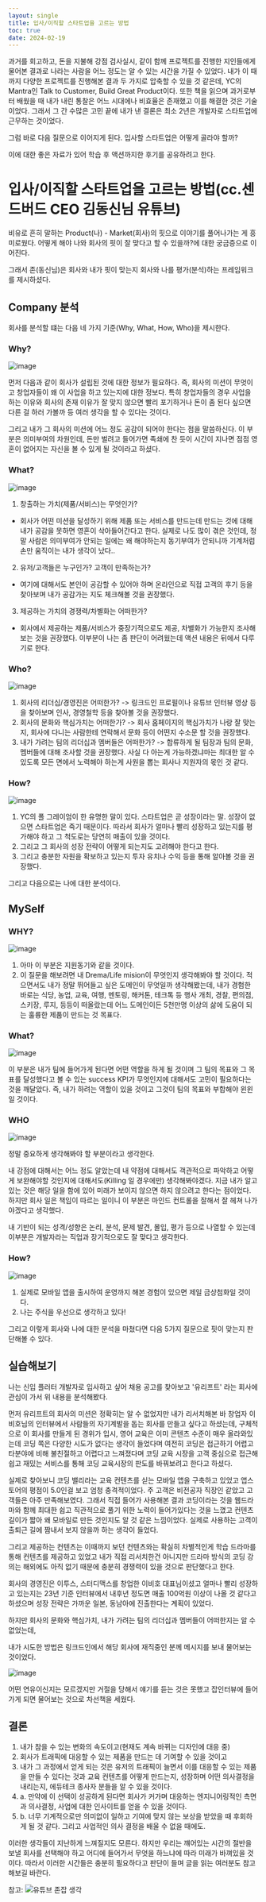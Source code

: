 ```yaml
---
layout: single
title: 입사/이직할 스타트업을 고르는 방법
toc: true
date: 2024-02-19
---
```


과거를 회고하고, 돈을 지불해 강점 검사실시, 같이 함께 프로젝트를 진행한 지인들에게 물어본 결과로 나라는 사람을 어느 정도는 알 수 있는 시간을 가질 수 있었다.
내가 이 때까지 다양한 프로젝트를 진행해본 결과 두 가지로 압축할 수 있을 것 같은데, YC의 Mantra인 Talk to Customer, Build Great Product이다. 
또한 책을 읽으며 과거로부터 배웠을 때 내가 내린 통찰은 어느 시대에나 비효율은 존재했고 이를 해결한 것은 기술이었다. 
그래서 그 간 수많은 고민 끝에 내가 낸 결론은 최소 2년은 개발자로 스타트업에 근무하는 것이었다. 

그럼 바로 다음 질문으로 이어지게 된다.
입사할 스타트업은 어떻게 골라야 할까? 

이에 대한 좋은 자료가 있어 학습 후 액션까지한 후기를 공유하려고 한다. 

# 입사/이직할 스타트업을 고르는 방법(cc.센드버드 CEO 김동신님 유튜브)

비유로 흔히 말하는 Product(나) - Market(회사)의 핏으로 이야기를 풀어나가는 게 흥미로웠다. 
어떻게 해야 나와 회사의 핏이 잘 맞다고 할 수 있을까?에 대한 궁금증으로 이어진다. 

그래서 존(동신님)은 회사와 내가 핏이 맞는지 회사와 나를 평가(분석)하는 프레임워크를 제시하셨다.

## Company 분석
회사를 분석할 떄는 다음 네 가지 기준(Why, What, How, Who)을 제시한다. 

### Why?

![image](https://github.com/changhwan77/changhwan77.github.io/assets/110464205/98d70425-daeb-4f6b-8164-46a9b5dbd4aa)

먼저 다음과 같이 회사가 설립된 것에 대한 정보가 필요하다. 즉, 회사의 미션이 무엇이고 창업자들이 왜 이 사업을 하고 있는지에 대한 정보다.
특히 창업자들의 경우 사업을 하는 이유와 회사의 존재 이유가 잘 맞지 않으면 빨리 포기하거나 돈이 좀 된다 싶으면 다른 걸 하러 가볼까 등 여러 생각을 할 수 있다는 것이다.

그리고 내가 그 회사의 미션에 어느 정도 공감이 되어야 한다는 점을 말씀하신다. 이 부분은 의미부여의 차원인데, 돈만 벌려고 들어가면 족쇄에 찬 듯이 시간이 지나면 점점 영혼이 없어지는 자신을 볼 수 있게 될 것이라고 하셨다.

### What?

![image](https://github.com/changhwan77/changhwan77.github.io/assets/110464205/44e0fcd0-fc7c-493a-98b2-ed34ef9b0207)

1. 창출하는 가치(제품/서비스)는 무엇인가?
- 회사가 어떤 미션을 달성하기 위해 제품 또는 서비스를 만드는데 만드는 것에 대해 내가 공감을 못하면 영혼이 삭아들어간다고 한다.
  실제로 나도 많이 겪은 것인데, 정말 사람은 의미부여가 안되는 일에는 왜 해야하는지 동기부여가 안되니까 기계처럼 손만 움직이는 내가 생각이 났다..

2. 유저/고객들은 누구인가? 고객이 만족하는가?
- 여기에 대해서도 본인이 공감할 수 있어야 하며 온라인으로 직접 고객의 후기 등을 찾아보며 내가 공감가는 지도 체크해볼 것을 권장했다.

3. 제공하는 가치의 경쟁력/차별화는 어떠한가?
- 회사에서 제공하는 제품/서비스가 중장기적으로도 제공, 차별화가 가능한지 조사해보는 것을 권장했다. 이부분이 나는 좀 판단이 어려웠는데 액션 내용은 뒤에서 다루기로 한다.

### Who?

![image](https://github.com/changhwan77/changhwan77.github.io/assets/110464205/811416eb-e80b-4167-bec4-3dc56c3ef0c8)

1. 회사의 리더십/경영진은 어떠한가? -> 링크드인 프로필이나 유튜브 인터뷰 영상 등을 찾아보며 인사, 경영철학 등을 찾아볼 것을 권장했다.
2. 회사의 문화와 핵심가치는 어떠한가? -> 회사 홈페이지의 핵심가치가 나랑 잘 맞는지, 회사에 다니는 사람한테 연락해서 문화 등이 어떤지 수소문 할 것을 권장했다.
3. 내가 가려는 팀의 리더십과 멤버들은 어떠한가? -> 합류하게 될 팀장과 팀의 문화, 멤버들에 대해 조사할 것을 권장했다. 사실 다 아는게 가능하겠냐마는 최대한 알 수 있도록 모든 면에서 노력해야 하는게 사원을 뽑는 회사나 지원자의 몫인 것 같다.

### How?

![image](https://github.com/changhwan77/changhwan77.github.io/assets/110464205/68d2a0fb-c30a-4e35-bfaa-d95a932aa1d5)

1. YC의 폴 그레이엄이 한 유명한 말이 있다. 스타트업은 곧 성장이라는 말. 성장이 없으면 스타트업은 죽기 때문이다. 따라서 회사가 얼마나 빨리 성장하고 있는지를 평가해야 하고 그 척도로는 당연히 매출이 있을 것이다.
2. 그리고 그 회사의 성장 전략이 어떻게 되는지도 고려해야 한다고 한다.
3. 그리고 충분한 자원을 확보하고 있는지 투자 유치나 수익 등을 통해 알아볼 것을 권장했다.

그리고 다음으로는 나에 대한 분석이다.

## MySelf

### WHY?

![image](https://github.com/changhwan77/changhwan77.github.io/assets/110464205/ef00daea-6dea-418d-b8e9-3f0cb70a3377)

1. 아마 이 부분은 지원동기와 같을 것이다.
2. 이 질문을 해보려면 내 Drema/Life mision이 무엇인지 생각해봐야 할 것이다. 적으면서도 내가 정말 뛰어들고 싶은 도메인이 무엇일까 생각해봤는데, 내가 경험한 바로는 식당, 농업, 교육, 여행, 멘토링, 해커톤, 테크톡 등 행사 개최, 경찰, 편의점, 스키장, 루지, 등등이 떠올랐는데
   어느 도메인이든 5천만명 이상의 삶에 도움이 되는 훌륭한 제품이 만드는 것 목표다.

### What?

![image](https://github.com/changhwan77/changhwan77.github.io/assets/110464205/c35be44f-a1e2-4a5e-8ee7-eb8790768e51)

이 부분은 내가 팀에 들어가게 된다면 어떤 역할을 하게 될 것이며 그 팀의 목표와 그 목표를 달성했다고 볼 수 있는 success KPI가 무엇인지에 대해서도 고민이 필요하다는 것을 깨달았다.
즉, 내가 하려는 역할이 있을 것이고 그것이 팀의 목표와 부합해야 윈윈일 것이다.

### WHO

![image](https://github.com/changhwan77/changhwan77.github.io/assets/110464205/7b34142d-cb88-44ba-9cc6-753025f85270)

정말 중요하게 생각해봐야 할 부분이라고 생각한다. 

내 강점에 대해서는 어느 정도 알았는데 내 약점에 대해서도 객관적으로 파악하고 어떻게 보완해야할 것인지에 대해서도(Killing 일 경우에만) 생각해봐야겠다. 
지금 내가 알고 있는 것은 해당 일을 함에 있어 미래가 보이지 않으면 하지 않으려고 한다는 점이었다. 하지만 회사 일은 책임이 따르는 일이니 이 부분은 마인드 컨트롤을 잘해서 잘 헤쳐 나가야겠다고 생각했다.

내 기반이 되는 성격/성향은 논리, 분석, 문제 발견, 몰입, 평가 등으로 나열할 수 있는데 이부분은 개발자라는 직업과 장기적으로도 잘 맞다고 생각한다.

### How?

![image](https://github.com/changhwan77/changhwan77.github.io/assets/110464205/f36d13a3-2cf6-478e-bb6a-3572adb3ad8e)

1. 실제로 모바일 앱을 출시하여 운영까지 해본 경험이 있으면 제일 금상첨화일 것이다.
2. 나는 주식을 우선으로 생각하고 있다!

그리고 이렇게 회사와 나에 대한 분석을 마쳤다면 다음 5가지 질문으로 핏이 맞는지 판단해볼 수 있다.

## 실습해보기

나는 신입 플러터 개발자로 입사하고 싶어 채용 공고를 찾아보고 '유리프트' 라는 회사에 관심이 가서 위 내용을 분석해봤다.

먼저 유리프트의 회사의 미션은 정확히는 알 수 없었지만 내가 리서치해본 바 창업자 이비호님의 인터뷰에서 사람들의 자기계발을 돕는 회사를 만들고 싶다고 하셨는데, 구체적으로 이 회사를 만들게 된 경위가
입시, 영어 교육은 이미 콘텐츠 수준이 매우 올라와있는데 코딩 쪽은 다양한 시도가 없다는 생각이 들었다며 여전히 코딩은 접근하기 어렵고 타분야에 비해 불친절하고 어렵다고 느껴졌다며 코딩 교육 시장을 고객 중심으로 
접근해 쉽고 재밌는 서비스를 통해 코딩 교육시장의 판도를 바꿔보려고 한다고 하셨다.

실제로 찾아보니 코딩 밸리라는 교육 컨텐츠를 싣는 모바일 앱을 구축하고 있었고 앱스토어의 평점이 5.0인걸 보고 엄청 충격적이었다. 
주 고객은 비전공자 직장인 같았고 고객들은 아주 만족해보였다. 
그래서 직접 들어가 사용해본 결과 코딩이라는 것을 웹드라마와 함께 최대한 쉽고 직관적으로 풀기 위한 노력이 들어가있다는 것을 느꼈고 컨텐츠 길이가 짧아 왜 모바일로 만든 것인지도 알 것 같은 느낌이었다.
실제로 사용하는 고객이 출퇴근 길에 짬내서 보지 않을까 하는 생각이 들었다.

그리고 제공하는 컨텐츠는 이때까지 보던 컨텐츠와는 확실히 차별적인게 학습 드라마를 통해 컨텐츠를 제공하고 있었고 내가 직접 리서치한건 아니지만 드라마 방식의 코딩 강의는 해외에도 아직 없기 때문에 충분히 경쟁력이 있을 것으로 판단했다고 한다.

회사의 경영진은 이투스, 스터디맥스를 창업한 이비호 대표님이셨고 얼마나 빨리 성장하고 있는지는 23년 기준 인터뷰에서 내후년 정도면 매출 100억원 이상이 나올 것 같다고 하셨으며
성장 전략은 가까운 일본, 동남아에 진출한다는 계획이 있었다.

하지만 회사의 문화와 핵심가치, 내가 가려는 팀의 리더십과 멤버들이 어떠한지는 알 수 없었는데, 

내가 시도한 방법은 링크드인에서 해당 회사에 재직중인 분께 메시지를 보내 물어보는 것이었다. 

![image](https://github.com/changhwan77/changhwan77.github.io/assets/110464205/b6b40acc-c41c-4517-905f-11c35696a101)

어떤 연유이신지는 모르겠지만 거절을 당해서 얘기를 듣는 것은 못했고 잡인터뷰에 들어가게 되면 물어보는 것으로 차선책을 세웠다.

## 결론
1. 내가 참을 수 있는 변화의 속도이고(현재도 계속 바뀌는 디자인에 대응 중)
2. 회사가 트래픽에 대응할 수 있는 제품을 만드는 데 기여할 수 있을 것이고
3. 내가 그 과정에서 얻게 되는 것은 유저의 트래픽이 늘면서 이를 대응할 수 있는 제품을 만들 수 있다는 것과 교육 컨텐츠를 어떻게 만드는지, 성장하며 어떤 의사결정을 내리는지, 에듀테크 종사자 분들을 알 수 있을 것이다.
4. a. 만약에 이 선택이 성공하게 된다면 회사가 커가며 대응하는 엔지니어링적인 측면과 의사결정, 사업에 대한 인사이트를 얻을 수 있을 것이다.
5. b. 너무 기계적으로만 의미없이 일하고 기여에 맞지 않는 보상을 받았을 때 후회하게 될 것 같다. 그리고 사업적인 의사 결정을 배울 수 없을 때에도.

이러한 생각들이 지난하게 느껴질지도 모른다.  하지만 우리는 꺠어있는 시간의 절반을 보낼 회사를 선택해야 하고 어디에 들어가서 무엇을 하느냐에 따라 미래가 바껴있을 것이다. 
따라서 이러한 시간들은 충분히 필요하다고 판단이 들며 글을 읽는 여러분도 참고해보길 바란다.

참고: ![유튜브 존잡 생각](https://youtu.be/euxI9vljXw8?si=P1Dn-KfQ2iKpa9FW)
